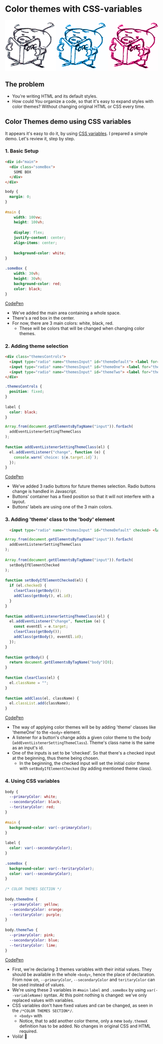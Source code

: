 # Color themes with CSS-variables

<img src="https://raw.githubusercontent.com/adamskopl/blog/posts/20200603/cover.png">

## The problem

- You're writing HTML and its default styles.
- How could You organize a code, so that it's easy to expand styles with color themes? Without changing original HTML or CSS every time.

## Color Themes demo using CSS variables

It appears it's easy to do it, by using [CSS variables](https://developer.mozilla.org/en-US/docs/Web/CSS/Using_CSS_custom_properties). I prepared a simple demo. Let's review it, step by step.

### 1. Basic Setup

```html
<div id="main">
  <div class="someBox">
    SOME BOX
  </div>
</div>
```
```css
body {
  margin: 0;
}

#main {
    width: 100vw;
    height: 100vh;

    display: flex;
    justify-content: center;
    align-items: center;

    background-color: white;
}

.someBox {
    width: 30vh;
    height: 30vh;
    background-color: red;
    color: black;
}
```
[CodePen](https://codepen.io/adamskopl/pen/ZEQvmgV)

- We've added the main area containing a whole space.
- There's a red box in the center.
- For now, there are 3 main colors: white, black, red.
  - These will be colors that will be changed when changing color themes.

### 2. Adding theme selection

```html
<div class="themesControls">
  <input type="radio" name="themesInput" id="themeDefault"> <label for="themeDefault">default</label>
  <input type="radio" name="themesInput" id="themeOne"> <label for="themeOne">One</label>
  <input type="radio" name="themesInput" id="themeTwo"> <label for="themeTwo">Two</label>
</div>
```
```css
.themesControls {
  position: fixed;
}

label {
  color: black;
}
```
```js
Array.from(document.getElementsByTagName("input")).forEach(
  addEventListenerSettingThemeClass
);

function addEventListenerSettingThemeClass(el) {
  el.addEventListener("change", function (e) {
    console.warn(`choice: ${e.target.id}`);
  });
}
```
[CodePen](https://codepen.io/adamskopl/details/XWXVojv)

- We've added 3 radio buttons for future themes selection. Radio buttons change is handled in Javascript.
- Buttons' container has a fixed position so that it will not interfere with a layout.
- Buttons' labels are using one of the 3 main colors.

### 3. Adding 'theme' class to the 'body' element

```html
  <input type="radio" name="themesInput" id="themeDefault" checked> <label for="themeDefault">default</label>
```
```js
Array.from(document.getElementsByTagName("input")).forEach(
  addEventListenerSettingThemeClass
);

Array.from(document.getElementsByTagName("input")).forEach(
  setBodyIfElementChecked
);

function setBodyIfElementChecked(el) {
  if (el.checked) {
    clearClass(getBody());
    addClass(getBody(), el.id);
  }
}

function addEventListenerSettingThemeClass(el) {
  el.addEventListener("change", function (e) {
    const eventEl = e.target;
    clearClass(getBody());
    addClass(getBody(), eventEl.id);
  });
}

function getBody() {
  return document.getElementsByTagName("body")[0];
}

function clearClass(el) {
  el.className = "";
}

function addClass(el, className) {
  el.classList.add(className);
}
```
[CodePen](https://codepen.io/adamskopl/pen/zYrpyJr)

- The way of applying color themes will be by adding 'theme' classes like 'themeOne' to the `<body>` element.
- A listener for a button's change adds a given color theme to the body (`addEventListenerSettingThemeClass`). Theme's class name is the same as an input's id.
- One of the inputs is set to be 'checked'. So that there's a checked input at the beginning, thus theme being chosen.
  - In the beginning, the checked input will set the initial color theme with `setBodyIfElementChecked` (by adding mentioned theme class).

### 4. Using CSS variables

```css
body {
  --primaryColor: white;
  --secondaryColor: black;
  --teritaryColor: red;
}

#main {
  background-color: var(--primaryColor);
}

label {
  color: var(--secondaryColor);
}

.someBox {
  background-color: var(--teritaryColor);
  color: var(--secondaryColor);
}

/* COLOR THEMES SECTION */

body.themeOne {
  --primaryColor: yellow;
  --secondaryColor: orange;
  --teritaryColor: purple;
}

body.themeTwo {
  --primaryColor: pink;
  --secondaryColor: blue;
  --teritaryColor: lime;
}
```
[CodePen](https://codepen.io/adamskopl/pen/JjGMmZL)

- First, we're declaring 3 themes variables with their initial values. They should be available in the whole `<body>`, hence the place of declaration. From now on, `--primaryColor`, `--secondaryColor` and `teritaryColor` can be used instead of values.
- We're using these 3 variables in `#main` `label` and `.someBox` by using `var(--variableName)` syntax. At this point nothing is changed: we've only replaced values with variables.
- CSS variables don't have fixed values and can be changed, as seen in the `/*COLOR THEMES SECTION*/`.
  - `<body>` with 
  - Notice, that to add another color theme, only a new `body.themeX` definition has to be added. No changes in original CSS and HTML required.
- Voilà! :art:
